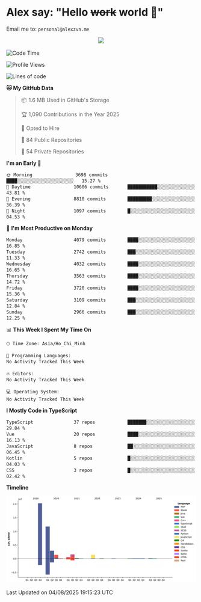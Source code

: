 # Alex say: "Hello ~~work~~ world 🐾"
Email me to: `personal@alexzvn.me`


<p align=center>
  <a href="https://skillicons.dev">
    <img src="https://skillicons.dev/icons?i=ts,js,php,nodejs,bun,vue,nuxt,react,svelte,tauri,laravel,rust,mongodb,docker,electron,redis,rabbitmq,tailwind,git,cloudflare,elysia,mysql,nginx,rollupjs,sentry,ubuntu,yarn,html,css,vite" />
  </a>
</p>

<!--START_SECTION:waka-->
![Code Time](http://img.shields.io/badge/Code%20Time-1%2C066%20hrs%2055%20mins-blue)

![Profile Views](http://img.shields.io/badge/Profile%20Views-0-blue)

![Lines of code](https://img.shields.io/badge/From%20Hello%20World%20I%27ve%20Written-40.7%20million%20lines%20of%20code-blue)

**🐱 My GitHub Data** 

> 📦 1.6 MB Used in GitHub's Storage 
 > 
> 🏆 1,090 Contributions in the Year 2025
 > 
> 💼 Opted to Hire
 > 
> 📜 84 Public Repositories 
 > 
> 🔑 54 Private Repositories 
 > 
**I'm an Early 🐤** 

```text
🌞 Morning                3698 commits        ████░░░░░░░░░░░░░░░░░░░░░   15.27 % 
🌆 Daytime                10606 commits       ███████████░░░░░░░░░░░░░░   43.81 % 
🌃 Evening                8810 commits        █████████░░░░░░░░░░░░░░░░   36.39 % 
🌙 Night                  1097 commits        █░░░░░░░░░░░░░░░░░░░░░░░░   04.53 % 
```
📅 **I'm Most Productive on Monday** 

```text
Monday                   4079 commits        ████░░░░░░░░░░░░░░░░░░░░░   16.85 % 
Tuesday                  2742 commits        ███░░░░░░░░░░░░░░░░░░░░░░   11.33 % 
Wednesday                4032 commits        ████░░░░░░░░░░░░░░░░░░░░░   16.65 % 
Thursday                 3563 commits        ████░░░░░░░░░░░░░░░░░░░░░   14.72 % 
Friday                   3720 commits        ████░░░░░░░░░░░░░░░░░░░░░   15.36 % 
Saturday                 3109 commits        ███░░░░░░░░░░░░░░░░░░░░░░   12.84 % 
Sunday                   2966 commits        ███░░░░░░░░░░░░░░░░░░░░░░   12.25 % 
```


📊 **This Week I Spent My Time On** 

```text
🕑︎ Time Zone: Asia/Ho_Chi_Minh

💬 Programming Languages: 
No Activity Tracked This Week

🔥 Editors: 
No Activity Tracked This Week

💻 Operating System: 
No Activity Tracked This Week
```

**I Mostly Code in TypeScript** 

```text
TypeScript               37 repos            ███████░░░░░░░░░░░░░░░░░░   29.84 % 
Vue                      20 repos            ████░░░░░░░░░░░░░░░░░░░░░   16.13 % 
JavaScript               8 repos             ██░░░░░░░░░░░░░░░░░░░░░░░   06.45 % 
Kotlin                   5 repos             █░░░░░░░░░░░░░░░░░░░░░░░░   04.03 % 
CSS                      3 repos             █░░░░░░░░░░░░░░░░░░░░░░░░   02.42 % 
```



**Timeline**

![Lines of Code chart](https://raw.githubusercontent.com/alexzvn/alexzvn/main/assets/bar_graph.png)


 Last Updated on 04/08/2025 19:15:23 UTC
<!--END_SECTION:waka-->
